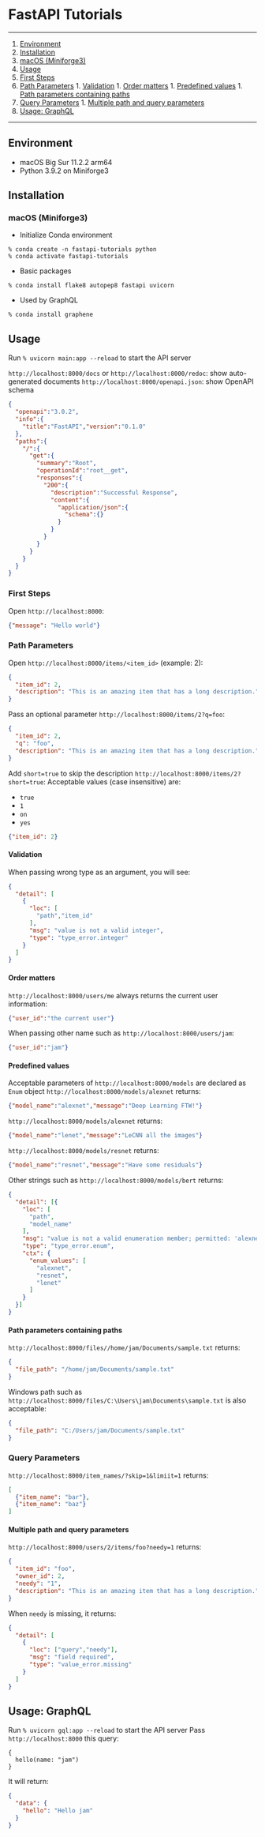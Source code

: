 # FastAPI Tutorials

---

1. [Environment](#environment)
1. [Installation](#installation)
  1. [macOS (Miniforge3)](#macos-miniforge3)
1. [Usage](#usage)
  1. [First Steps](#first-steps)
  1. [Path Parameters](#path-parameters)
    1. [Validation](#validation)
    1. [Order matters](#order-matters)
    1. [Predefined values](#predefined-values)
    1. [Path parameters containing paths](#path-parameters-containing-paths)
  1. [Query Parameters](#query-parameters)
    1. [Multiple path and query parameters](#multiple-path-and-query-parameters)
1. [Usage: GraphQL](#usage-graphql)

---

## Environment

- macOS Big Sur 11.2.2 arm64
- Python 3.9.2 on Miniforge3

## Installation

### macOS (Miniforge3)

- Initialize Conda environment

```
% conda create -n fastapi-tutorials python
% conda activate fastapi-tutorials
```

- Basic packages

```
% conda install flake8 autopep8 fastapi uvicorn
```

- Used by GraphQL

```
% conda install graphene
```

## Usage

Run `% uvicorn main:app --reload` to start the API server

`http://localhost:8000/docs` or `http://localhost:8000/redoc`: show auto-generated documents
`http://localhost:8000/openapi.json`: show OpenAPI schema

```json
{
  "openapi":"3.0.2",
  "info":{
    "title":"FastAPI","version":"0.1.0"
  },
  "paths":{
    "/":{
      "get":{
        "summary":"Root",
        "operationId":"root__get",
        "responses":{
          "200":{
            "description":"Successful Response",
            "content":{
              "application/json":{
                "schema":{}
              }
            }
          }
        }
      }
    }
  }
}
```

### First Steps

Open `http://localhost:8000`:

```json
{"message": "Hello world"}
```

### Path Parameters

Open `http://localhost:8000/items/<item_id>` (example: 2):

```json
{
  "item_id": 2,
  "description": "This is an amazing item that has a long description."
}
```

Pass an optional parameter `http://localhost:8000/items/2?q=foo`:

```json
{
  "item_id": 2,
  "q": "foo",
  "description": "This is an amazing item that has a long description."
}
```

Add `short=true` to skip the description `http://localhost:8000/items/2?short=true`:
Acceptable values (case insensitive) are:

- `true`
- `1`
- `on`
- `yes`

```json
{"item_id": 2}
```

#### Validation

When passing wrong type as an argument, you will see:

```json
{
  "detail": [
    {
      "loc": [
        "path","item_id"
      ],
      "msg": "value is not a valid integer",
      "type": "type_error.integer"
    }
  ]
}
```

#### Order matters

`http://localhost:8000/users/me` always returns the current user information:

```json
{"user_id":"the current user"}
```

When passing other name such as `http://localhost:8000/users/jam`:

```json
{"user_id":"jam"}
```

#### Predefined values

Acceptable parameters of `http://localhost:8000/models` are declared as `Enum` object
`http://localhost:8000/models/alexnet` returns:

```json
{"model_name":"alexnet","message":"Deep Learning FTW!"}
```

`http://localhost:8000/models/alexnet` returns:

```json
{"model_name":"lenet","message":"LeCNN all the images"}
```

`http://localhost:8000/models/resnet` returns:

```json
{"model_name":"resnet","message":"Have some residuals"}
```

Other strings such as `http://localhost:8000/models/bert` returns:

```json
{
  "detail": [{
    "loc": [
      "path",
      "model_name"
    ],
    "msg": "value is not a valid enumeration member; permitted: 'alexnet', 'resnet', 'lenet'",
    "type": "type_error.enum",
    "ctx": {
      "enum_values": [
        "alexnet",
        "resnet",
        "lenet"
      ]
    }
  }]
}
```

#### Path parameters containing paths

`http://localhost:8000/files//home/jam/Documents/sample.txt` returns:

```json
{
  "file_path": "/home/jam/Documents/sample.txt"
}
```

Windows path such as `http://localhost:8000/files/C:\Users\jam\Documents\sample.txt` is also acceptable:

```json
{
  "file_path": "C:/Users/jam/Documents/sample.txt"
}
```

### Query Parameters

`http://localhost:8000/item_names/?skip=1&limiit=1` returns:

```json
[
  {"item_name": "bar"},
  {"item_name": "baz"}
]
```

#### Multiple path and query parameters

`http://localhost:8000/users/2/items/foo?needy=1` returns:

```json
{
  "item_id": "foo",
  "owner_id": 2,
  "needy": "1",
  "description": "This is an amazing item that has a long description."
}
```

When `needy` is missing, it returns:

```json
{
  "detail": [
    {
      "loc": ["query","needy"],
      "msg": "field required",
      "type": "value_error.missing"
    }
  ]
}
```

## Usage: GraphQL

Run `% uvicorn gql:app --reload` to start the API server
Pass `http://localhost:8000` this query:

```gql
{
  hello(name: "jam")
}
```

It will return:

```json
{
  "data": {
    "hello": "Hello jam"
  }
}
```

